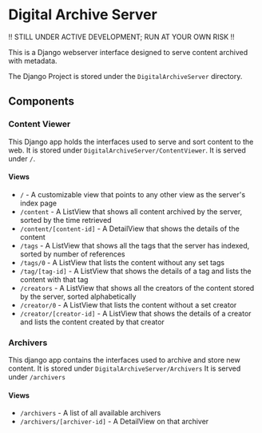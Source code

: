 # Digital Archive Server
!! STILL UNDER ACTIVE DEVELOPMENT; RUN AT YOUR OWN RISK !!

This is a Django webserver interface designed to serve content archived with metadata.

The Django Project is stored under the `DigitalArchiveServer` directory.

## Components
### Content Viewer
This Django app holds the interfaces used to serve and sort content to the web. 
It is stored under `DigitalArchiveServer/ContentViewer`.
It is served under `/`.

#### Views
 - `/` - A customizable view that points to any other view as the server's index page
 - `/content` - A ListView that shows all content archived by the server, sorted by the time retrieved
 - `/content/[content-id]` - A DetailView that shows the details of the content
 - `/tags` - A ListView that shows all the tags that the server has indexed, sorted by number of references
 - `/tags/0` - A ListView that lists the content without any set tags
 - `/tag/[tag-id]` - A ListView that shows the details of a tag and lists the content with that tag
 - `/creators` - A ListView that shows all the creators of the content stored by the server, sorted alphabetically
 - `/creator/0` - A ListView that lists the content without a set creator
 - `/creator/[creator-id]` - A ListView that shows the details of a creator and lists the content created by that creator

### Archivers
This django app contains the interfaces used to archive and store new content.
It is stored under `DigitalArchiveServer/Archivers`
It is served under `/archivers`

#### Views
 - `/archivers` - A list of all available archivers
 - `/archivers/[archiver-id]` - A DetailView on that archiver